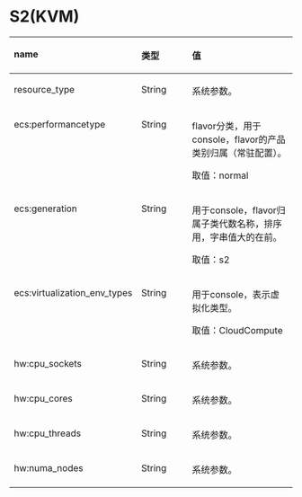 # S2\(KVM\)<a name="ZH-CN_TOPIC_0114103971"></a>

<a name="zh-cn_topic_0114079829_table8212356"></a>
<table><thead align="left"><tr id="zh-cn_topic_0114079829_row31742419"><th class="cellrowborder" valign="top" width="33%" id="mcps1.1.4.1.1"><p id="zh-cn_topic_0114079829_p20999143"><a name="zh-cn_topic_0114079829_p20999143"></a><a name="zh-cn_topic_0114079829_p20999143"></a>name</p>
</th>
<th class="cellrowborder" valign="top" width="22%" id="mcps1.1.4.1.2"><p id="zh-cn_topic_0114079829_p23209052"><a name="zh-cn_topic_0114079829_p23209052"></a><a name="zh-cn_topic_0114079829_p23209052"></a>类型</p>
</th>
<th class="cellrowborder" valign="top" width="45%" id="mcps1.1.4.1.3"><p id="zh-cn_topic_0114079829_p885082"><a name="zh-cn_topic_0114079829_p885082"></a><a name="zh-cn_topic_0114079829_p885082"></a>值</p>
</th>
</tr>
</thead>
<tbody><tr id="zh-cn_topic_0114079829_row4582792"><td class="cellrowborder" valign="top" width="33%" headers="mcps1.1.4.1.1 "><p id="zh-cn_topic_0114079829_p35661838"><a name="zh-cn_topic_0114079829_p35661838"></a><a name="zh-cn_topic_0114079829_p35661838"></a>resource_type</p>
</td>
<td class="cellrowborder" valign="top" width="22%" headers="mcps1.1.4.1.2 "><p id="zh-cn_topic_0114079829_p2927765"><a name="zh-cn_topic_0114079829_p2927765"></a><a name="zh-cn_topic_0114079829_p2927765"></a>String</p>
</td>
<td class="cellrowborder" valign="top" width="45%" headers="mcps1.1.4.1.3 "><p id="zh-cn_topic_0114079829_p35822404"><a name="zh-cn_topic_0114079829_p35822404"></a><a name="zh-cn_topic_0114079829_p35822404"></a>系统参数。</p>
</td>
</tr>
<tr id="zh-cn_topic_0114079829_row53966187"><td class="cellrowborder" valign="top" width="33%" headers="mcps1.1.4.1.1 "><p id="zh-cn_topic_0114079829_p9185002"><a name="zh-cn_topic_0114079829_p9185002"></a><a name="zh-cn_topic_0114079829_p9185002"></a>ecs:performancetype</p>
</td>
<td class="cellrowborder" valign="top" width="22%" headers="mcps1.1.4.1.2 "><p id="zh-cn_topic_0114079829_p5787686"><a name="zh-cn_topic_0114079829_p5787686"></a><a name="zh-cn_topic_0114079829_p5787686"></a>String</p>
</td>
<td class="cellrowborder" valign="top" width="45%" headers="mcps1.1.4.1.3 "><p id="zh-cn_topic_0114079829_p66149382"><a name="zh-cn_topic_0114079829_p66149382"></a><a name="zh-cn_topic_0114079829_p66149382"></a>flavor分类，用于console，flavor的产品类别归属（常驻配置）。</p>
<p id="zh-cn_topic_0114079829_p58473527"><a name="zh-cn_topic_0114079829_p58473527"></a><a name="zh-cn_topic_0114079829_p58473527"></a>取值：normal</p>
</td>
</tr>
<tr id="zh-cn_topic_0114079829_row56499698"><td class="cellrowborder" valign="top" width="33%" headers="mcps1.1.4.1.1 "><p id="zh-cn_topic_0114079829_p13072851"><a name="zh-cn_topic_0114079829_p13072851"></a><a name="zh-cn_topic_0114079829_p13072851"></a>ecs:generation</p>
</td>
<td class="cellrowborder" valign="top" width="22%" headers="mcps1.1.4.1.2 "><p id="zh-cn_topic_0114079829_p52268049"><a name="zh-cn_topic_0114079829_p52268049"></a><a name="zh-cn_topic_0114079829_p52268049"></a>String</p>
</td>
<td class="cellrowborder" valign="top" width="45%" headers="mcps1.1.4.1.3 "><p id="zh-cn_topic_0114079829_p5853587"><a name="zh-cn_topic_0114079829_p5853587"></a><a name="zh-cn_topic_0114079829_p5853587"></a>用于console，flavor归属子类代数名称，排序用，字串值大的在前。</p>
<p id="zh-cn_topic_0114079829_p52682290"><a name="zh-cn_topic_0114079829_p52682290"></a><a name="zh-cn_topic_0114079829_p52682290"></a>取值：s2</p>
</td>
</tr>
<tr id="zh-cn_topic_0114079829_row4378562"><td class="cellrowborder" valign="top" width="33%" headers="mcps1.1.4.1.1 "><p id="zh-cn_topic_0114079829_p19119237"><a name="zh-cn_topic_0114079829_p19119237"></a><a name="zh-cn_topic_0114079829_p19119237"></a>ecs:virtualization_env_types</p>
</td>
<td class="cellrowborder" valign="top" width="22%" headers="mcps1.1.4.1.2 "><p id="zh-cn_topic_0114079829_p5154373"><a name="zh-cn_topic_0114079829_p5154373"></a><a name="zh-cn_topic_0114079829_p5154373"></a>String</p>
</td>
<td class="cellrowborder" valign="top" width="45%" headers="mcps1.1.4.1.3 "><p id="zh-cn_topic_0114079829_p14851049"><a name="zh-cn_topic_0114079829_p14851049"></a><a name="zh-cn_topic_0114079829_p14851049"></a>用于console，表示虚拟化类型。</p>
<p id="zh-cn_topic_0114079829_p66550580"><a name="zh-cn_topic_0114079829_p66550580"></a><a name="zh-cn_topic_0114079829_p66550580"></a>取值：CloudCompute</p>
</td>
</tr>
<tr id="zh-cn_topic_0114079829_row62084314"><td class="cellrowborder" valign="top" width="33%" headers="mcps1.1.4.1.1 "><p id="zh-cn_topic_0114079829_p62773503"><a name="zh-cn_topic_0114079829_p62773503"></a><a name="zh-cn_topic_0114079829_p62773503"></a>hw:cpu_sockets</p>
</td>
<td class="cellrowborder" valign="top" width="22%" headers="mcps1.1.4.1.2 "><p id="zh-cn_topic_0114079829_p51488960"><a name="zh-cn_topic_0114079829_p51488960"></a><a name="zh-cn_topic_0114079829_p51488960"></a>String</p>
</td>
<td class="cellrowborder" valign="top" width="45%" headers="mcps1.1.4.1.3 "><p id="zh-cn_topic_0114079829_p9856263"><a name="zh-cn_topic_0114079829_p9856263"></a><a name="zh-cn_topic_0114079829_p9856263"></a>系统参数。</p>
</td>
</tr>
<tr id="zh-cn_topic_0114079829_row21597503"><td class="cellrowborder" valign="top" width="33%" headers="mcps1.1.4.1.1 "><p id="zh-cn_topic_0114079829_p4567303"><a name="zh-cn_topic_0114079829_p4567303"></a><a name="zh-cn_topic_0114079829_p4567303"></a>hw:cpu_cores</p>
</td>
<td class="cellrowborder" valign="top" width="22%" headers="mcps1.1.4.1.2 "><p id="zh-cn_topic_0114079829_p34407239"><a name="zh-cn_topic_0114079829_p34407239"></a><a name="zh-cn_topic_0114079829_p34407239"></a>String</p>
</td>
<td class="cellrowborder" valign="top" width="45%" headers="mcps1.1.4.1.3 "><p id="zh-cn_topic_0114079829_p35522984"><a name="zh-cn_topic_0114079829_p35522984"></a><a name="zh-cn_topic_0114079829_p35522984"></a>系统参数。</p>
</td>
</tr>
<tr id="zh-cn_topic_0114079829_row51271404"><td class="cellrowborder" valign="top" width="33%" headers="mcps1.1.4.1.1 "><p id="zh-cn_topic_0114079829_p59343073"><a name="zh-cn_topic_0114079829_p59343073"></a><a name="zh-cn_topic_0114079829_p59343073"></a>hw:cpu_threads</p>
</td>
<td class="cellrowborder" valign="top" width="22%" headers="mcps1.1.4.1.2 "><p id="zh-cn_topic_0114079829_p42059594"><a name="zh-cn_topic_0114079829_p42059594"></a><a name="zh-cn_topic_0114079829_p42059594"></a>String</p>
</td>
<td class="cellrowborder" valign="top" width="45%" headers="mcps1.1.4.1.3 "><p id="zh-cn_topic_0114079829_p51383952"><a name="zh-cn_topic_0114079829_p51383952"></a><a name="zh-cn_topic_0114079829_p51383952"></a>系统参数。</p>
</td>
</tr>
<tr id="zh-cn_topic_0114079829_row59802385"><td class="cellrowborder" valign="top" width="33%" headers="mcps1.1.4.1.1 "><p id="zh-cn_topic_0114079829_p12154988"><a name="zh-cn_topic_0114079829_p12154988"></a><a name="zh-cn_topic_0114079829_p12154988"></a>hw:numa_nodes</p>
</td>
<td class="cellrowborder" valign="top" width="22%" headers="mcps1.1.4.1.2 "><p id="zh-cn_topic_0114079829_p45029976"><a name="zh-cn_topic_0114079829_p45029976"></a><a name="zh-cn_topic_0114079829_p45029976"></a>String</p>
</td>
<td class="cellrowborder" valign="top" width="45%" headers="mcps1.1.4.1.3 "><p id="zh-cn_topic_0114079829_p23549436"><a name="zh-cn_topic_0114079829_p23549436"></a><a name="zh-cn_topic_0114079829_p23549436"></a>系统参数。</p>
</td>
</tr>
</tbody>
</table>

